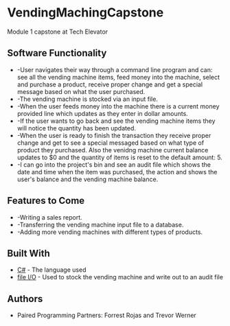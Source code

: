 # VendingMachingCapstone
Module 1 capstone at Tech Elevator

## Software Functionality

* -User navigates their way through a command line program and can: see all the vending machine items, feed money into the machine, select and purchase a product, receive proper change and get a special message based on what the user purchased.
* -The vending machine is stocked via an input file.
* -When the user feeds money into the machine there is a current money provided line which updates as they enter in dollar amounts.
* -If the user wants to go back and see the vending machine items they will notice the quantity has been updated.
* -When the user is ready to finish the transaction they receive proper change and get to see a special messaged based on what type of product they purchased. Also the venidng machine current balance updates to $0 and the quantity of items is reset to the default amount: 5.
* -I can go into the project's bin and see an audit file which shows the date and time when the item was purchased, the action and shows the user's balance and the vending machine balance.

## Features to Come

* -Writing a sales report.
* -Transferring the vending machine input file to a database.
* -Adding more vending machines with different types of products.

## Built With

* [C#](https://docs.microsoft.com/en-us/dotnet/csharp/) - The language used
* [file I/O](https://docs.microsoft.com/en-us/dotnet/standard/io/) - Used to stock the vending machine and write out to an audit file

## Authors

* Paired Programming Partners: Forrest Rojas and Trevor Werner
